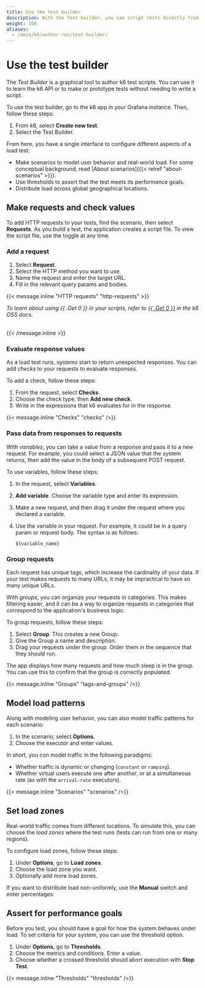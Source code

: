 ```yaml
---
title: Use the test builder
description: With the Test builder, you can script tests directly from the Cloud UI.
weight: 100
aliases:
  - /docs/k6/author-run/test-builder/
---
```


# Use the test builder

The _Test Builder_ is a graphical tool to author k6 test scripts.
You can use it to learn the k6 API or to make or prototype tests without needing to write a script.

To use the test builder, go to the k6 app in your Grafana instance.
Then, follow these steps:

1. From k6, select **Create new test**.
1. Select the Test Builder.

From here, you have a single interface to configure different aspects of a load test:

- Make scenarios to model user behavior and real-world load.
  For some conceptual background, read [About scenarios]({{< relref "about-scenarios" >}}).
- Use thresholds to assert that the test meets its performance goals.
- Distribute load across global geographical locations.

## Make requests and check values

To add HTTP requests to your tests, find the scenario, then select **Requests**.
As you build a test, the application creates a script file.
To view the script file, use the toggle at any time.

### Add a request

1. Select **Request**.
1. Select the HTTP method you want to use.
1. Name the request and enter the target URL.
1. Fill in the relevant query params and bodies.

<!--- This is an in-page shortcode to link docs to relevant OSS pages.
After the first instance, use the first argument to declare the subject, and the second to declare the URI path (usually the same).
If URLs change, adjust template. -->

{{< message.inline "HTTP requests" "http-requests" >}}

<em>
To learn about using {{ .Get 0 }} in your scripts,
refer to <a href="https://k6.io/docs/using-k6/{{ .Get 1}}">{{ .Get 0 }}</a>
in the k6 OSS docs.
<br>
<br>
</em>

{{< /message.inline >}}

### Evaluate response values

As a load test runs, systems start to return unexpected responses.
You can add _checks_ to your requests to evaluate responses.

To add a check, follow these steps:

1. From the request, select **Checks**.
1. Choose the check type, then **Add new check**.
1. Write in the expressions that k6 evaluates for in the response.

{{< message.inline "Checks" "checks" />}}

### Pass data from responses to requests

With _variables_, you can take a value from a response and pass it to a new request.
For example, you could select a JSON value that the system returns, then add the value in the body of a subsequent POST request.

To use variables, follow these steps:

1. In the request, select **Variables**.
1. **Add variable**. Choose the variable type and enter its expression.
1. Make a new request, and then drag it under the request where you declared a variable.
1. Use the variable in your request. For example, it could be in a query param or request body. The syntax is as follows:

    `${variable_name}`

### Group requests

Each request has unique tags, which increase the cardinality of your data.
If your test makes requests to many URLs, it may be impractical to have so many unique URLs.

With _groups_, you can organize your requests in categories.
This makes filtering easier, and it can be a way to organize requests in categories that correspond to the application's business logic.

To group requests, follow these steps:

1. Select **Group**. This creates a new Group.
1. Give the Group a name and description.
1. Drag your requests under the group. Order them in the sequence that they should run.

The app displays how many requests and how much sleep is in the group.
You can use this to confirm that the group is correctly populated.

{{< message.inline "Groups" "tags-and-groups" />}}

## Model load patterns

Along with modeling user behavior, you can also model traffic patterns for each scenario:

1. In the scenario, select **Options**.
1. Choose the executor and enter values.

In short, you con model traffic in the following paradigms:
  
  - Whether traffic is dynamic or changing (`constant` or `ramping`).
  - Whether virtual users  execute one after another, or at a simultaneous rate (as with the `arrival-rate` executors).

{{< message.inline "Scenarios" "scenarios" />}}

## Set load zones

Real-world traffic comes from different locations.
To simulate this, you can choose the _load zones_ where the test runs (tests can run from one or many regions).

To configure load zones, follow these steps:
1. Under **Options**, go to **Load zones**.
1. Choose the load zone you want.
1. Optionally add more load zones.

If you want to distribute load non-uniformly, use the **Manual** switch and enter percentages.


## Assert for performance goals

Before you test, you should have a goal for how the system behaves under load.
To set criteria for your system, you can use the threshold option.

1. Under **Options**, go to **Thresholds**.
1. Choose the metrics and conditions. Enter a value.
1. Choose whether a crossed threshold should abort execution with **Stop Test**.

{{< message.inline "Thresholds" "thresholds" />}}
